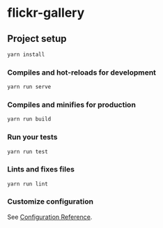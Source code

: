 # flickr-gallery

## Project setup

```sh
yarn install
```

### Compiles and hot-reloads for development

```sh
yarn run serve
```

### Compiles and minifies for production

```sh
yarn run build
```

### Run your tests

```sh
yarn run test
```

### Lints and fixes files

```sh
yarn run lint
```

### Customize configuration

See [Configuration Reference](https://cli.vuejs.org/config/).
